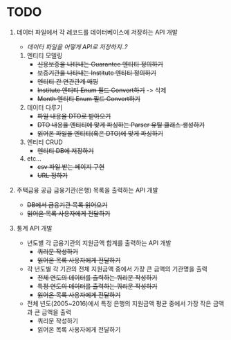 # TODO
1. 데이터 파일에서 각 레코드를 데이터베이스에 저장하는 API 개발
    * _데이터 파일을 어떻게 API로 저장하지..?_
    1. 엔티티 모델링
        * ~~신용보증을 나타내는 Guarantee 엔티티 정의하기~~
        * ~~보증기관을 나타내는 Institute 엔티티 정의하기~~
        * ~~엔티티 간 연관관계 매핑~~
        * ~~Institute 엔티티 Enum 필드 Convert하기~~ -> 삭제
        * ~~Month 엔티티 Enum 필드 Convert하기~~
    2. 데이터 다루기
        * ~~파일 내용을 DTO로 받아오기~~
        * ~~DTO 내용을 엔티티에 맞게 파싱하는 Parser 유틸 클래스 생성하기~~
        * ~~읽어온 파일을 엔티티(혹은 DTO)에 맞게 파싱하기~~
    3. 엔티티 CRUD
        * ~~엔티티 DB에 저장하기~~
    4. etc...
        * ~~csv 파일 받는 페이지 구현~~
        * ~~URL 정하기~~
        
2. 주택금융 공급 금융기관(은행) 목록을 출력하는 API 개발
    * ~~DB에서 금융기관 목록 읽어오기~~
    * ~~읽어온 목록 사용자에게 전달하기~~
    
3. 통계 API 개발
   * 년도별 각 금융기관의 지원금액 합계를 출력하는 API 개발
      * ~~쿼리문 작성하기~~
      * ~~읽어온 목록 사용자에게 전달하기~~
   * 각 년도별 각 기관의 전체 지원금액 중에서 가장 큰 금액의 기관명을 출력
      * ~~전체 연도의 데이터를 출력하는 쿼리문 작성하기~~
      * ~~특정 연도의 데이터를 출력하는 쿼리문 작성하기~~
      * ~~읽어온 목록 사용자에게 전달하기~~
   * 전체 년도(2005~2016)에서 특정 은행의 지원금액 평균 중에서 가장 작은 금액과 큰 금액을 출력
      * 쿼리문 작성하기
      * 읽어온 목록 사용자에게 전달하기